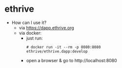 # ethrive

- How can I use it?
  - via https://dapp.ethrive.org
  - via docker:
    - just run:
      ```
      # docker run -it --rm -p 8080:8080 ethrive/ethrive.dapp:develop
      ```
    - open a browser & go to http://localhost:8080
